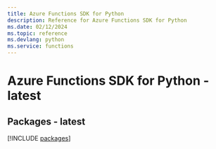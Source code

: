 ```yaml
---
title: Azure Functions SDK for Python
description: Reference for Azure Functions SDK for Python
ms.date: 02/12/2024
ms.topic: reference
ms.devlang: python
ms.service: functions
---
```

# Azure Functions SDK for Python - latest
## Packages - latest
[!INCLUDE [packages](functions-index.md)]